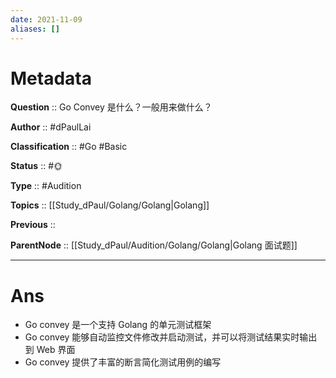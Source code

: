 ```yaml
---
date: 2021-11-09
aliases: []
---
```


# Metadata

**Question** :: Go Convey 是什么？一般用来做什么？

**Author** :: #dPaulLai

**Classification** :: #Go #Basic 

**Status** :: #🌞 

**Type** :: #Audition 

**Topics** :: [[Study_dPaul/Golang/Golang|Golang]]

**Previous** ::

**ParentNode** :: [[Study_dPaul/Audition/Golang/Golang|Golang 面试题]]

---

# Ans
-   Go convey 是一个支持 Golang 的单元测试框架
-   Go convey 能够自动监控文件修改并启动测试，并可以将测试结果实时输出到 Web 界面
-   Go convey 提供了丰富的断言简化测试用例的编写